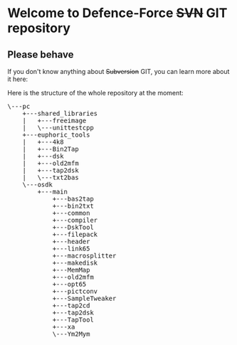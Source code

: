 
# Welcome to Defence-Force ~~SVN~~ GIT repository

## Please behave

If you don't know anything about ~~Subversion~~ GIT, you can learn more about it here:

<!--
<ul>
<li><a href="http://subversion.tigris.org">The Subversion website</a></li>
<li><a href="http://svnbook.red-bean.com">The official SubVersion book</a></li>
</ul>

If you want to install a subversion client, here is a selection for the various OSes:
<ul>
<li>Windows: <a href="http://tortoisesvn.tigris.org/">Tortoise SVN</a> (<a href="http://tortoisesvn.net/downloads">binaries</a>)</li>
<li>BeOS: <a href="http://bebits.com/app/3962">SVN binaries</a></li>
<li>Haiku: <code>installoptionalpackage -a subversion</code></li>
<li>GNU/Linux:</li>
<ul>
<li>Debian-based, Ubuntu: <a href="apt:subversion">subversion package</a>, or <code>apt-get install subversion</code></li>
<li>RPM-based (RedHat, Mandriva, ...): <code>rpm -ivh subversion</code></li>
</ul>
<li>MacOS: <a href="http://subversion.tigris.org/">Subversion</a> (<a href="http://subversion.tigris.org/getting.html#osx">binaries</a>), <a href="http://scplugin.tigris.org/">SCPlugin</a> (<a href="http://scplugin.tigris.org/servlets/ProjectDocumentList">binaries</a>, <a href="http://scplugin.tigris.org/servlets/ProjectProcess?pageID=rgnEkt">installation</a>)</li>
</ul>

If you want to check out the repository with the command-line client:<br>
<code>svn co http://miniserve.defence-force.org/svn</code>
<br>
<br>

If you want to be added as a user so you can modify, please <a href="mailto:webmaster@defence-force.org">contact the webmaster</a>.
<br>
-->

Here is the structure of the whole repository at the moment:

<pre>
\---pc
    +---shared_libraries
    |   +---freeimage
    |   \---unittestcpp
    +---euphoric_tools
    |   +---4k8
    |   +---Bin2Tap
    |   +---dsk
    |   +---old2mfm
    |   +---tap2dsk
    |   \---txt2bas
    \---osdk
        +---main
            +---bas2tap
            +---bin2txt
            +---common
            +---compiler
            +---DskTool
            +---filepack
            +---header
            +---link65
            +---macrosplitter
            +---makedisk
            +---MemMap
            +---old2mfm
            +---opt65
            +---pictconv
            +---SampleTweaker
            +---tap2cd
            +---tap2dsk
            +---TapTool
            +---xa
            \---Ym2Mym
